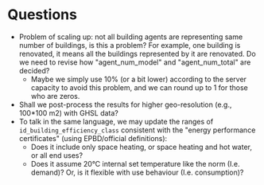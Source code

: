 # Questions

* Problem of scaling up: not all building agents are representing same number of buildings, is this a problem? For example, one building is renovated, it means all the buildings represented by it are renovated. Do we need to revise how "agent_num_model" and "agent_num_total" are decided?
  * Maybe we simply use 10% (or a bit lower) according to the server capacity to avoid this problem, and we can round up to 1 for those who are zeros.
* Shall we post-process the results for higher geo-resolution (e.g., 100*100 m2) with GHSL data?
* To talk in the same language, we may update the ranges of `id_building_efficiency_class` consistent with the "energy performance certificates" (using EPBD/official definitions):
  * Does it include only space heating, or space heating and hot water, or all end uses?
  * Does it assume 20°C internal set temperature like the norm (I.e. demand)? Or, is it flexible with use behaviour (I.e. consumption)?

